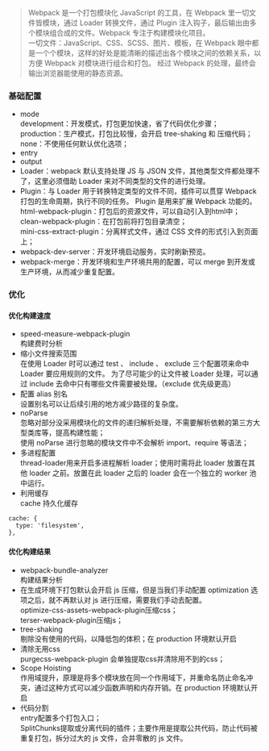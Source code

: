 > Webpack 是一个打包模块化 JavaScript 的工具，在 Webpack 里一切文件皆模块，通过 Loader 转换文件，通过 Plugin 注入钩子，最后输出由多个模块组合成的文件。Webpack 专注于构建模块化项目。  
一切文件：JavaScript、CSS、SCSS、图片、模板，在 Webpack 眼中都是一个个模块，这样的好处是能清晰的描述出各个模块之间的依赖关系，以方便 Webpack 对模块进行组合和打包。 经过 Webpack 的处理，最终会输出浏览器能使用的静态资源。


### 基础配置
- mode   
development：开发模式，打包更加快速，省了代码优化步骤；  
production：生产模式，打包比较慢，会开启 tree-shaking 和 压缩代码；  
none：不使用任何默认优化选项；
- entry
- output
- Loader：webpack 默认支持处理 JS 与 JSON 文件，其他类型文件都处理不了，这里必须借助 Loader 来对不同类型的文件的进行处理。
- Plugin：与 Loader 用于转换特定类型的文件不同，插件可以贯穿 Webpack 打包的生命周期，执行不同的任务。 Plugin 是用来扩展 Webpack 功能的。   
html-webpack-plugin：打包后的资源文件，可以自动引入到html中；  
clean-webpack-plugin：在打包前将打包目录清空；  
mini-css-extract-plugin：分离样式文件，通过 CSS 文件的形式引入到页面上；  
- webpack-dev-server：开发环境启动服务，实时刷新预览。
- webpack-merge：开发环境和生产环境共用的配置，可以 merge 到开发或生产环境，从而减少重复配置。

### 优化
#### 优化构建速度
- speed-measure-webpack-plugin   
构建费时分析
- 缩小文件搜索范围  
在使用 Loader 时可以通过 test 、 include 、 exclude 三个配置项来命中 Loader 要应用规则的文件。 为了尽可能少的让文件被 Loader 处理，可以通过 include 去命中只有哪些文件需要被处理。（exclude 优先级更高）
- 配置 alias 别名  
设置别名可以让后续引用的地方减少路径的复杂度。
- noParse  
忽略对部分没采用模块化的文件的递归解析处理，不需要解析依赖的第三方大型类库等，提高构建性能；  
使用 noParse 进行忽略的模块文件中不会解析 import、require 等语法；  
- 多进程配置  
thread-loader用来开启多进程解析 loader；使用时需将此 loader 放置在其他 loader 之前。放置在此 loader 之后的 loader 会在一个独立的 worker 池中运行。
- 利用缓存  
cache 持久化缓存
```
cache: {
  type: 'filesystem',
},
```

#### 优化构建结果
- webpack-bundle-analyzer  
构建结果分析
- 在生成环境下打包默认会开启 js 压缩，但是当我们手动配置 optimization 选项之后，就不再默认对 js 进行压缩，需要我们手动去配置。  
optimize-css-assets-webpack-plugin压缩css；  
terser-webpack-plugin压缩js；  
- tree-shaking  
剔除没有使用的代码，以降低包的体积；在 production 环境默认开启
- 清除无用css  
purgecss-webpack-plugin 会单独提取css并清除用不到的css；  
- Scope Hoisting  
作用域提升，原理是将多个模块放在同一个作用域下，并重命名防止命名冲突，通过这种方式可以减少函数声明和内存开销。在 production 环境默认开启  
- 代码分割  
entry配置多个打包入口；  
SplitChunks提取或分离代码的插件；主要作用是提取公共代码，防止代码被重复打包，拆分过大的 js 文件，合并零散的 js 文件。



